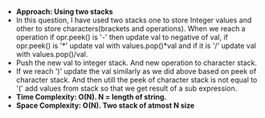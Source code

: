 * **Approach: Using two stacks**
* In this question, I have used two stacks one to store Integer values and other to store characters(brackets and operations). When we reach a operation if opr.peek() is '-' then update val to negative of val, if opr.peek() is '*' update val with values.pop()*val and if it is '/' update val with values.pop()/val.
* Push the new val to integer stack. And new operation to character stack.
* If we reach ')' update the val similarly as we did above based on peek of character stack. And then utill the peek of character stack is not equal to '(' add values from stack so that we get result of a sub expression.
​
* **Time Complexity: O(N). N = length of string.**
* **Space Complexity: O(N). Two stack of atmost N size**
